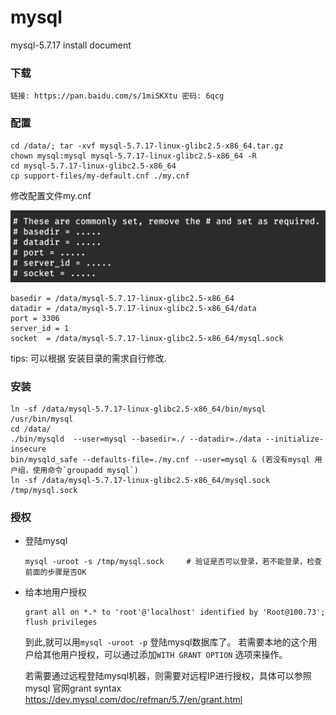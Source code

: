 # mysql
mysql-5.7.17 install document

### 下载

```shell
链接: https://pan.baidu.com/s/1miSKXtu 密码: 6qcg
```

### 配置

```shell
cd /data/; tar -xvf mysql-5.7.17-linux-glibc2.5-x86_64.tar.gz
chown mysql:mysql mysql-5.7.17-linux-glibc2.5-x86_64 -R
cd mysql-5.7.17-linux-glibc2.5-x86_64
cp support-files/my-default.cnf ./my.cnf
```

修改配置文件my.cnf

![my.cnf](./doc/my.cnf.png)

```shell
basedir = /data/mysql-5.7.17-linux-glibc2.5-x86_64
datadir = /data/mysql-5.7.17-linux-glibc2.5-x86_64/data
port = 3306
server_id = 1
socket  = /data/mysql-5.7.17-linux-glibc2.5-x86_64/mysql.sock
```

tips: 可以根据 安装目录的需求自行修改.

### 安装

```shell
ln -sf /data/mysql-5.7.17-linux-glibc2.5-x86_64/bin/mysql /usr/bin/mysql
cd /data/
./bin/mysqld  --user=mysql --basedir=./ --datadir=./data --initialize-insecure
bin/mysqld_safe --defaults-file=./my.cnf --user=mysql & (若没有mysql 用户组，使用命令`groupadd mysql`)
ln -sf /data/mysql-5.7.17-linux-glibc2.5-x86_64/mysql.sock /tmp/mysql.sock
```

### 授权

- 登陆mysql

  ```shell
  mysql -uroot -s /tmp/mysql.sock	  # 验证是否可以登录，若不能登录，检查前面的步骤是否OK
  ```

- 给本地用户授权

  ```shell
  grant all on *.* to 'root'@'localhost' identified by 'Root@100.73';
  flush privileges
  ```

  到此,就可以用`mysql -uroot -p` 登陆mysql数据库了。
  若需要本地的这个用户给其他用户授权，可以通过添加`WITH GRANT OPTION` 选项来操作。 

  若需要通过远程登陆mysql机器，则需要对远程IP进行授权，具体可以参照mysql 官网grant syntax <https://dev.mysql.com/doc/refman/5.7/en/grant.html>

  ​